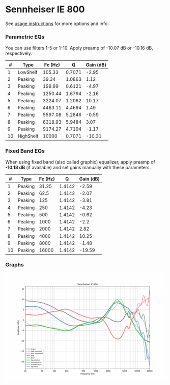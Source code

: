 # Sennheiser IE 800
See [usage instructions](https://github.com/jaakkopasanen/AutoEq#usage) for more options and info.

### Parametric EQs
You can use filters 1-5 or 1-10. Apply preamp of -10.07 dB or -10.16 dB, respectively.

|   # | Type      |   Fc (Hz) |      Q |   Gain (dB) |
|-----|-----------|-----------|--------|-------------|
|   1 | LowShelf  |    105.33 | 0.7071 |       -2.95 |
|   2 | Peaking   |     39.34 | 1.0863 |        1.12 |
|   3 | Peaking   |    199.99 | 0.6121 |       -4.97 |
|   4 | Peaking   |   1250.44 | 1.6794 |       -2.16 |
|   5 | Peaking   |   3224.07 | 1.2062 |       10.17 |
|   6 | Peaking   |   4463.11 | 4.4694 |        1.49 |
|   7 | Peaking   |   5597.08 | 5.2846 |       -0.59 |
|   8 | Peaking   |   6318.93 | 5.9484 |        3.07 |
|   9 | Peaking   |   9174.27 | 4.7194 |       -1.17 |
|  10 | HighShelf |  10000    | 0.7071 |      -10.31 |

### Fixed Band EQs
When using fixed band (also called graphic) equalizer, apply preamp of **-10.18 dB** (if available) and set gains manually with these parameters.

|   # | Type    |   Fc (Hz) |      Q |   Gain (dB) |
|-----|---------|-----------|--------|-------------|
|   1 | Peaking |     31.25 | 1.4142 |       -2.59 |
|   2 | Peaking |     62.5  | 1.4142 |       -2.07 |
|   3 | Peaking |    125    | 1.4142 |       -3.81 |
|   4 | Peaking |    250    | 1.4142 |       -4.23 |
|   5 | Peaking |    500    | 1.4142 |       -0.62 |
|   6 | Peaking |   1000    | 1.4142 |       -2.2  |
|   7 | Peaking |   2000    | 1.4142 |        2.82 |
|   8 | Peaking |   4000    | 1.4142 |       10.25 |
|   9 | Peaking |   8000    | 1.4142 |       -1.48 |
|  10 | Peaking |  16000    | 1.4142 |      -19.59 |

### Graphs
![](./Sennheiser%20IE%20800.png)
